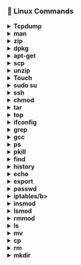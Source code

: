
### :diamond_shape_with_a_dot_inside: <a name="Linux Commands">Linux Commands</a>

<details>
<summary><b>Tcpdump</b></summary>
- <b>tcpdump:</b> it is used to capture tcp/ip packets that transfered or received over a network on a specific interface. </br>
- <b>Examples</b> </br>
   tcpdump -c 5 -i ens3, capture 5 packets on interface ens3 </br>
   tcpdump -D, Display list of available interfaces on system. </br>
   tcpdump -i ens3 tcp, only capture the tcp packets on interface ens3. </br>

</details>

<details>
<summary><b>man</b></summary>
- <b>man:</b>it is used to retrive information in manual & display it as a text output on your screen. </br>
- <b>Examples</b> </br>
   man ifconfig, it will display manual of 'iconfig' command on screen. </br>
   man tcpdump , it will display manual of 'tcpdump' command on screen. </br>
</details>

<details>
<summary><b>zip</b></summary>
- <b>Zip:</b>it is used to compress the files to reduce the size & also used as file package utility. </br>
- <b>Examples</b> </br>
   zip myfile1.zip myfile.txt, it will create .zip file of myfile.txt file.</br>
   zip -r newfolder.zip myfolder/, it will create .zip file of myfolder. </br>
</details>

<details>
<summary><b>dpkg</b></summary>
- <b>dpkg:</b>it is main package management program in debian & debian based system.it is used to install,build,remove & manage packages.</br>
- <b>Examples</b></br>
   dpkg -i package_name.deb, it will install the package.</br>
   dpkg -r package_name.deb, it will remove the package.</br>
   dpkg -l ,it will show the list of installed packages.</br>
</details>

<details>
<summary><b>apt-get</b></summary>
- <b>Apt-get:</b>it is command line tool for working with APT software packages.<br>
- <b>Examples</b><br>
   apt-get install git, it will install git package in your system.</br>
   apt-get remove yum, it will remove yum package from your system.</br>
</details>

<details>
<summary><b>scp</b></summary>
- <b>Scp:</b>it allows files to be copied to,from or between different hosts.</br>
- <b>Examples</b></br>
   scp myfile.txt root@remotehost:/root, it will copy the file from local host to root directory of remotehost.</br>
   scp -r mydir root@remotehost:/Desktop, it will copy the whole directory from local host to Desktop of remotehost.
</details>

<details>
<summary><b>unzip</b></summary>
- <b>unzip:</b>it is used to extract compressed files in a zip archive.</br>
- <b>Examples</b></br>
   unzip myfile.zip, it will unzip the zip file.</br>
   unzip myfolder.zip, it will unzip the zip folder.
</details>

<details>
<summary><b>Touch</b></summary>
- <b>Touch:</b>it is used to change the file timestamps & also use to create empty files.</br>
- <b>Examples</b></br>
   touch -a myfile.txt, it will change the access of myfile.txt</br>
   touch -m myfile.txt, it will change the modify of myfile.txt
</details>

<details>
<summary><b>sudo su</b></summary>
- <b>Sudo su:</b>it prompt you to your username and password.</br>
- <b>Examples</b></br>
   sudo su root, it will prompt user to root.</br>
   sudo su baqir,it will prompt user to baqir.
</details>

<details>
<summary><b>ssh</b></summary>
- <b>ssh:</b>it provides a secure encrypted connection between two hosts over a network.</br>
- <b>Examples</b></br>
   ssh user@remotehost, it will connect you with remote host.</br>
   ssh -v user@remotehost, it will show you debugging on remotehost.
</details>

<details>
<summary><b>chmod</b></summary>
-<b>chmod:</b>it is used to change the permission of file.</br>
  -<b>Examples</b></br>
   chmod 777 myfile.txt, it means you allow everyone to read,write & execute that file.</br>
   chmod 755 myfile.txt, it means you allow everyone to read and execute that file.
<details>

</details>
<summary><b>ping</b></summary>
 - <b>ping:</b>it is used to check connectivity between two nodes.</br>
   - <b>Examples</b></br>
   ping -c 10 172.30.222.151, it send 10 packets to 172.30.222.151.</br>
   ping -i 5 google.com, it will wait 5 second before sending packets to google.com
</details>

<details>
 <summary><b>tar</b></summary>
 -<b>tar:</b>it is used to create compressed archive files.</br>
  - <b>Examples</b></br>
   tar -xvzf myfile.tar.gz, it will extract tar files out of tar.gz archive.</br>
   tar -xvzf myfile.tar.gz -C /Desktop ,it will extract tar files to specific folder.
</details>

<details>
<summary><b>top</b></summary>
 -<b>top:</b>it is used to allow users to monitor processes and system resource usage on linux.</br>
  - <b>Examples</b></br>
   top -u baqir ,it will show specific user 'baqir' processess & resource usages.</br>
   top -n 2 , top command refreshes untill you quit. running this command top will refresh only 2 times.
</details>

<details>
<summary><b>ifconfig</b></summary>
 -<b>ifconfig:</b>it is used to initialize an interface, assign ip address to an interface & enable or disable interface on demand.</br>     -<b>Examples</b></br>
   ifconfig ens3, it will show information of ens3 interface.</br>
   ifconfig ens8 up, it will enable interface ens8. 
</details>

<details>
<summary><b>grep</b></summary>
- <b>grep:</b> it processes text line by line & prints any lines which match a specified pattern.</br>
 -  <b>Examples</b>
   grep "baqir" myfile.txt ,it will search baqir in file.</br>
    grep -n “linux*” myfile.txt ,it will display line number which contain linux.
</details>

<details>
<summary><b>gcc</b></summary>
 -<b>gcc:</b>it used for compilation of C code.</br>
   -<b>Examples</b></br>
  gcc file.c , it will executes the complete compilation process and outputs an executable with name a.out in same directory.</br>
  gcc file.c -o main ,it will executes the complete compilation process & produce an output file with name ‘main’ in same directory.
</details>

<details>
-<summary><b>ps</b></summary>
  -<b>ps:</b>it is used to provide information about the currently runnning processes including their PID's.</br>
   -<b>Examples</b></br>
   ps , it will display all processes running on current machine.</br>
   ps -fp 17796,18277 , it will make selection of mentioned PID's.
</details>

<details>
<summary><b>pkill</b></summary>
 -<b>pkill:</b>it allows user to kill the program simply by specifying the name.</br>
  - <b>Examples</b></br>
   pkill processname , it will kill the mentioned process.</br>
   pkill -f httpd ,  it will kill them all using -f option
</details>

<details>
<summary><b>find</b></summary>
-<b>find:</b>it is used to find files & directories & perform subsequent operations on it.</br>
  -<b>Examples</b></br>
   find . -name myfile.txt ,it will find the directory in which file exists.</br>
    find / -type d -name task, it will find all the directories with the name task.
</details>

<details>
<summary><b>history</b></summary>
- <b>history:</b>it is used to show user recently used commands.</br>
 - <b>Examples</b></br>
   history 5 , it will display last 5 command which recently used.</br>
    history -c, it will clear all the commands whicha re recently used.
</details>

<details>
<summary><b>echo</b></summary>
-<b>echo:</b>In bash & C shell echo command writes its arguments to standard output.<br>
 -<b>Examples</b></br>
   echo "my name is baqir" , it will print the string on screen.</br>
   echo nameserver 8.8.8.8 >> myfile.txt ,it will write nameserver 8.8.8.8 in file.
</details>

<details>
<summary><b>export</b></summary>
 -<b>export:</b>it marks an environment variable to be exported with any newly forked child processes.it allows child process to inherit all marked variables.</br>
  - <b>Examples</b></br>
   export -p ,it will export all the variable of current shell.</br>
   export EDITOR=/usr/bin/vim , it will set vim as a text editor.
  </details>

<details>
<summary><b>passwd</b></summary>
 -<b>passwd:</b>it is used to change the user password.</br>
  - <b>Examples</b></br>
   sudo passwd baqir, it will change the password of user.</br>
   passwd -d baqir, it will delete the password of user.
</details>

<details>
<summary><b>iptables/b></summary>
 -<b>iptables:</b>it is used to setup, maintain, & inspect the tables of ipv4 packet filter rules in linux kernal.</br>
  - <b>Examples</b></br>
   iptables -F ,it will clean-up all the default rules, and existing rules</br>
   iptables -L ,it will list the default table rules.
</details>

<details>
<summary><b>insmod</summary>
 -<b>insmod:</b>it is used to insert a module into the linux kernal.</br>
  - <b>Examples</b></br>
   insmod dummy type="wpa" debug=1 , it will insert the module dummy to the kernal with two arguments type and debug.</br>
   insmod lp, it will insert the module lp to the kernal.
</details>

<details>
<summary><b>lsmod</b></summary>
 -<b>lsmod:</b>it shows which loadable kernal modules are currently loaded.</br>
  - <b>Examples</b></br>
   lsmod | grep ppdev ,it will display the information of ppdev module.</br>
   lsmod , it will display all the kernal modules of machine.
</details>

<details>
<summary><b>rmmod</b></summary>
 -<b>rmmod:</b>it is used to unloads loadable modules from the running kernal.</br>
  - <b>Examples</b></br>
   rmmod lp , it will remove kernal module lp.</br>
    rmmod ttm, it will remove kernal module ttm.
</details>

<details>
<summary><b>ls</b></summary>
  -<b>ls:</b>it is used list all the files of current working directory.</br>
   -<b>Examples</b></br>
   ls -a, it will list all the files including hidden files of current directory.</br>
   ls -ls Desktop/, it will list the Desktop inforamtion.
</details>
<details>
<summary><b>mv</b></summary> 
  <b>mv:</b>it is used to move files from one directory to another.</br>
   <b>Examples</b></br>
   mv myfile.txt /root/downloads, it will move file from current diectory to /root/downloads.</br>
    mv my*.txt /root/documents, it will move multiple files having name my from curent directoy to /root/documents.
</details>

<details>
<summary><b>cp</b></summary>
 <b>cp:</b>it is used to copy files from one directory to another.
   <b>Examples</b><br>
   cp myfile.txt /root/downloads/newfile.txt, it will copy file to /root/downloads with rename 'newfile.txt'.</br>
   cp -n myfile.txt ~/root/Desktop/, it will not overwrite the existing file. 
</details>

<details>
<summary><b>rm</b></summary>
  -<b>rm:</b>it is used to remove files & directories.</br>
   -<b>Examples</b></br>
   rm myfile.txt, it will remove file.</br>
    rm -rf task, it will remove task directory.
</details>

<details>
<summary><b>mkdir</b></summary>
 -<b>mkdir:</b>it is used to create new directory.an:it is used to retrive information in manual & display it as a text output on your screen.</br>
  - <b>Examples</b></br>
  mkdir linux_dir, it will make new directory 'linux_dir' in current directory.</br>
   mkdir dir1 dir2 dir3, it will create multiple directories in current directory.
</details>

